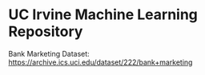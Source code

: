 # UC Irvine Machine Learning Repository
Bank Marketing Dataset: https://archive.ics.uci.edu/dataset/222/bank+marketing
